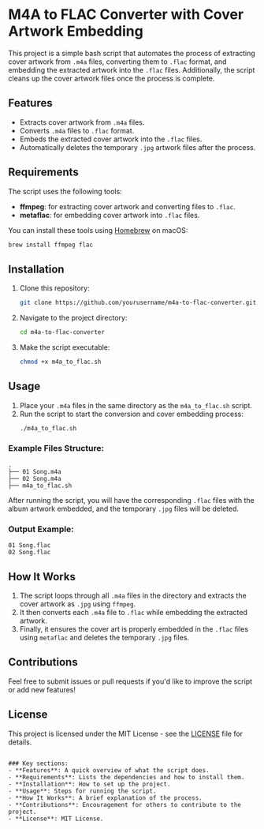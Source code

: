 # M4A to FLAC Converter with Cover Artwork Embedding

This project is a simple bash script that automates the process of extracting cover artwork from `.m4a` files, converting them to `.flac` format, and embedding the extracted artwork into the `.flac` files. Additionally, the script cleans up the cover artwork files once the process is complete.

## Features
- Extracts cover artwork from `.m4a` files.
- Converts `.m4a` files to `.flac` format.
- Embeds the extracted cover artwork into the `.flac` files.
- Automatically deletes the temporary `.jpg` artwork files after the process.

## Requirements
The script uses the following tools:
- **ffmpeg**: for extracting cover artwork and converting files to `.flac`.
- **metaflac**: for embedding cover artwork into `.flac` files.

You can install these tools using [Homebrew](https://brew.sh/) on macOS:

```bash
brew install ffmpeg flac
```

## Installation
1. Clone this repository:
   ```bash
   git clone https://github.com/yourusername/m4a-to-flac-converter.git
   ```

2. Navigate to the project directory:
   ```bash
   cd m4a-to-flac-converter
   ```

3. Make the script executable:
   ```bash
   chmod +x m4a_to_flac.sh
   ```

## Usage

1. Place your `.m4a` files in the same directory as the `m4a_to_flac.sh` script.
2. Run the script to start the conversion and cover embedding process:
   ```bash
   ./m4a_to_flac.sh
   ```

### Example Files Structure:
```
.
├── 01 Song.m4a
├── 02 Song.m4a
├── m4a_to_flac.sh
```

After running the script, you will have the corresponding `.flac` files with the album artwork embedded, and the temporary `.jpg` files will be deleted.

### Output Example:
```
01 Song.flac
02 Song.flac
```

## How It Works
1. The script loops through all `.m4a` files in the directory and extracts the cover artwork as `.jpg` using `ffmpeg`.
2. It then converts each `.m4a` file to `.flac` while embedding the extracted artwork.
3. Finally, it ensures the cover art is properly embedded in the `.flac` files using `metaflac` and deletes the temporary `.jpg` files.

## Contributions
Feel free to submit issues or pull requests if you'd like to improve the script or add new features!

## License
This project is licensed under the MIT License - see the [LICENSE](LICENSE) file for details.
```

### Key sections:
- **Features**: A quick overview of what the script does.
- **Requirements**: Lists the dependencies and how to install them.
- **Installation**: How to set up the project.
- **Usage**: Steps for running the script.
- **How It Works**: A brief explanation of the process.
- **Contributions**: Encouragement for others to contribute to the project.
- **License**: MIT License.
